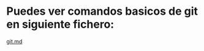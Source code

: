 # Puedes ver comandos basicos de git en siguiente fichero: 
[git.md](https://github.com/haozhengw/haozhengw/blob/main/git.md)
